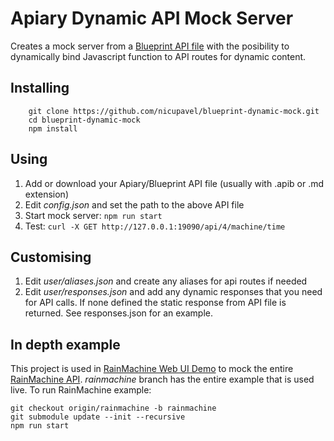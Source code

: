 # Apiary Dynamic API Mock Server 

Creates a mock server from a [Blueprint API file](https://github.com/apiaryio/api-blueprint) with the posibility to dynamically bind Javascript function to API routes for dynamic content.

## Installing
        git clone https://github.com/nicupavel/blueprint-dynamic-mock.git
        cd blueprint-dynamic-mock
        npm install

## Using
1. Add or download your Apiary/Blueprint API file (usually with .apib or .md extension)
2. Edit *config.json* and set the path to the above API file
3. Start mock server: ```npm run start```
4. Test: ```curl -X GET http://127.0.0.1:19090/api/4/machine/time```
   
## Customising
1. Edit *user/aliases.json* and create any aliases for api routes if needed
2. Edit *user/responses.json* and add any dynamic responses that you need for API calls. If none defined the static response from API file is returned. See responses.json for an example.
   

## In depth example
This project is used in [RainMachine Web UI Demo](https://demo.labs.rainmachine.com) to mock the entire [RainMachine API](https://github.com/nicupavel/rainmachine-api). *rainmachine* branch has the entire example that is used live.
To run RainMachine example:
```
git checkout origin/rainmachine -b rainmachine
git submodule update --init --recursive
npm run start
```


